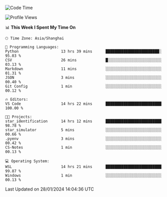 <!--START_SECTION:waka-->
![Code Time](http://img.shields.io/badge/Code%20Time-1%2C475%20hrs%208%20mins-blue)

![Profile Views](http://img.shields.io/badge/Profile%20Views-0-blue)

📊 **This Week I Spent My Time On** 

```text
🕑︎ Time Zone: Asia/Shanghai

💬 Programming Languages: 
Python                   13 hrs 39 mins      ████████████████████████░   95.03 % 
CSV                      26 mins             █░░░░░░░░░░░░░░░░░░░░░░░░   03.13 % 
Markdown                 11 mins             ░░░░░░░░░░░░░░░░░░░░░░░░░   01.31 % 
JSON                     3 mins              ░░░░░░░░░░░░░░░░░░░░░░░░░   00.40 % 
Git Config               1 min               ░░░░░░░░░░░░░░░░░░░░░░░░░   00.12 % 

🔥 Editors: 
VS Code                  14 hrs 22 mins      █████████████████████████   100.00 % 

🐱‍💻 Projects: 
star_identification      14 hrs 12 mins      █████████████████████████   98.78 % 
star_simulator           5 mins              ░░░░░░░░░░░░░░░░░░░░░░░░░   00.66 % 
.pyenv                   3 mins              ░░░░░░░░░░░░░░░░░░░░░░░░░   00.42 % 
CS-Notes                 1 min               ░░░░░░░░░░░░░░░░░░░░░░░░░   00.13 % 

💻 Operating System: 
WSL                      14 hrs 21 mins      █████████████████████████   99.87 % 
Windows                  1 min               ░░░░░░░░░░░░░░░░░░░░░░░░░   00.13 % 
```


 Last Updated on 28/01/2024 14:04:36 UTC
<!--END_SECTION:waka-->